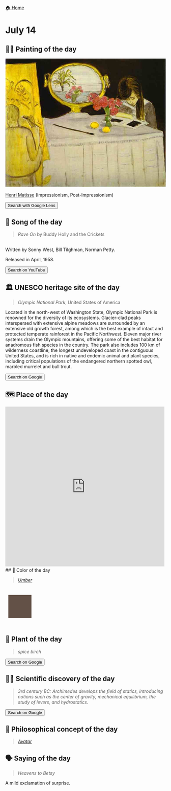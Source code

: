 
[🏠 Home](../../index.md)

# July 14

## 🧑‍🎨 Painting of the day

<img width="600" src="../img/Henri_Matisse_3.jpg">

[Henri Matisse](http://en.wikipedia.org/wiki/Henri_Matisse) (Impressionism, Post-Impressionism)

<button class="btn btn-success"
onclick=" window.open('https://lens.google.com/uploadbyurl?url=https://iretes.github.io/one-a-day/data/img/Henri_Matisse_3.jpg','_blank')">
Search with Google Lens
</button>

## 🎼 Song of the day

> *Rave On*
by Buddy Holly and the Crickets

<br />Written by Sonny West, Bill Tilghman, Norman Petty.

Released in April, 1958.

<button class="btn btn-success"
onclick=" window.open('http://www.youtube.com/search?q=Rave On by Buddy Holly and the Crickets','_blank')">
Search on YouTube
</button>

## 🏛️ UNESCO heritage site of the day

> *Olympic National Park*, United States of America

<p>Located in the north-west of Washington State, Olympic National Park is renowned for the diversity of its ecosystems. Glacier-clad peaks interspersed with extensive alpine meadows are surrounded by an extensive old growth forest, among which is the best example of intact and protected temperate rainforest in the Pacific Northwest. Eleven major river systems drain the Olympic mountains, offering some of the best habitat for anadromous fish species in the country. The park also includes 100 km of wilderness coastline, the longest undeveloped coast in the contiguous United States, and is rich in native and endemic animal and plant species, including critical populations of the endangered northern spotted owl, marbled murrelet and bull trout.</p>

<button class="btn btn-success"
onclick=" window.open('http://www.google.com/search?q=Olympic National Park','_blank')">
Search on Google
</button>

## 🗺️ Place of the day

<iframe
src="https://www.mapcrunch.com"
name="mapcrunch"
width="500"
height="500"
allowTransparency="true"
scrolling="no"
frameborder="0"
>
</iframe>
## 🎨 Color of the day

> *[Umber](https://en.wikipedia.org/wiki/Umber)*

<div style="color:#635147; font-size: 100px;">&#9632;</div>

## 🌿 Plant of the day

> *spice birch*

<button class="btn btn-success"
onclick=" window.open('http://www.google.com/search?q=spice birch','_blank')">
Search on Google
</button>

## 🧑‍🔬 Scientific discovery of the day

> *3rd century BC: Archimedes develops the field of statics, introducing notions such as the center of gravity, mechanical equilibrium, the study of levers, and hydrostatics.*

<button class="btn btn-success"
onclick=" window.open('http://www.google.com/search?q=3rd century BC: Archimedes develops the field of statics, introducing notions such as the center of gravity, mechanical equilibrium, the study of levers, and hydrostatics.','_blank')">
Search on Google
</button>

## 💭 Philosophical concept of the day

> *[Avatar](https://en.wikipedia.org/wiki/Avatar)*

## 🗣️ Saying of the day

> *Heavens to Betsy*

A mild exclamation of surprise. 
